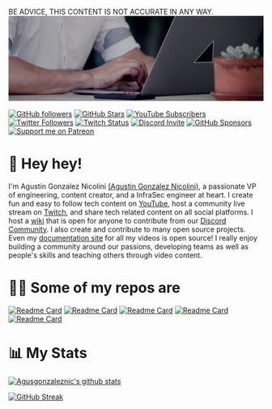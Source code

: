 
BE ADVICE, THIS CONTENT IS NOT ACCURATE IN ANY WAY.
![Hero image](https://raw.githubusercontent.com/agusgonzaleznic/images/main/gh_header.png)

[![GitHub followers](https://img.shields.io/github/followers/agusgonzaleznic?logo=GitHub&style=for-the-badge)](https://github.com/agusgonzaleznic?tab=followers)
[![GitHub Stars](https://img.shields.io/github/stars/agusgonzaleznic?logo=github&style=for-the-badge)](https://github.com/agusgonzaleznic?tab=stars)
[![YouTube Subscribers](https://img.shields.io/youtube/channel/subscribers/UCOk-gHyjcWZNj3Br4oxwh0A?logo=youtube&logoColor=E05D44&style=for-the-badge&label=YouTube)](https://www.youtube.com/@agusgonzaleznic?sub_confirmation=1)
[![Twitter Followers](https://img.shields.io/twitter/follow/agusgonzalezniclive?color=0E7FC0&logo=twitter&style=for-the-badge&label=Twitter)](https://agusgonzaleznic.com/twitter)
[![Twitch Status](https://img.shields.io/twitch/status/agusgonzaleznic?color=9147FF&logo=twitch&style=for-the-badge)](https://agusgonzaleznic.com/twitch)
[![Discord Invite](https://img.shields.io/discord/677701098101932032?color=4A55CC&label=Discord&logo=discord&style=for-the-badge)](https://agusgonzaleznic.com/discord)
[![GitHub Sponsors](https://img.shields.io/github/sponsors/agusgonzaleznic?color=BF4B8A&logo=githubsponsors&style=for-the-badge&label=Sponsor%20on%20Github)](https://agusgonzaleznic.com/github-sponsor)
[![Support me on Patreon](https://img.shields.io/endpoint.svg?url=https%3A%2F%2Fshieldsio-patreon.vercel.app%2Fapi%3Fusername%3Dagusgonzaleznic%26type%3Dpatrons&style=for-the-badge)](https://agusgonzaleznic.com/patreon)

# 👋 Hey hey!

I'm Agustin Gonzalez Nicolini [(Agustin Gonzalez Nicolini)](https://agusgonzaleznic.com), a passionate VP of engineering, content creator, and a InfraSec engineer at heart. I create fun and easy to follow tech content on [YouTube](https://agusgonzaleznic.com/subscribe), host a community live stream on [Twitch](https://agusgonzaleznic.com/twitch), and share tech related content on all social platforms. I host a [wiki](https://agusgonzaleznic.com/wiki) that is open for anyone to contribute from our [Discord Community](https://agusgonzaleznic.com/discord). I also create and contribute to many open source projects. Even my [documentation site](https://agusgonzaleznic.com/docs) for all my videos is open source! I really enjoy building a community around our passions, developing teams as well as people's skills and teaching others through video content.

# 🧑‍💻 Some of my repos are

[![Readme Card](https://github-readme-stats.vercel.app/api/pin/?username=agusgonzaleznic&repo=k3s-tower-ansible&theme=radical)](https://github.com/agusgonzaleznic/k3s-tower-ansible)
[![Readme Card](https://github-readme-stats.vercel.app/api/pin/?username=agusgonzaleznic&repo=portfolio-site-terraform&theme=radical)](https://github.com/agusgonzaleznic/portfolio-site-terraform)
[![Readme Card](https://github-readme-stats.vercel.app/api/pin/?username=agusgonzaleznic&repo=portfolio-site&theme=radical)](https://github.com/agusgonzaleznic/portfolio-site)
[![Readme Card](https://github-readme-stats.vercel.app/api/pin/?username=agusgonzaleznic&repo=github-reusable-workflows&theme=radical)](https://github.com/agusgonzaleznic/github-reusable-workflows)
[![Readme Card](https://github-readme-stats.vercel.app/api/pin/?username=agusgonzaleznic&repo=agusgonzaleznic.github.io&theme=radical)](https://github.com/agusgonzaleznic/agusgonzaleznic.github.io)

# 📊 My Stats

[![Agusgonzaleznic's github stats](https://github-readme-stats.vercel.app/api?username=agusgonzaleznic&show_icons=true&count_private=true&theme=radical&hide=stars)](https://agusgonzaleznic.com/github)

[![GitHub Streak](https://github-readme-streak-stats.herokuapp.com/?user=agusgonzaleznic&theme=dark&count_private=true&theme=radical)](https://agusgonzaleznic.com/github)

